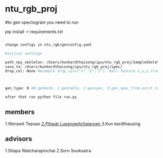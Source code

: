 # ntu_rgb_proj

#to gen spectogram you need to run

pip install -r requirements.txt

```bash

change configs in ntu_rgb/genconfig.yaml

#initial settings

path_npy_skeleton: /Users/kunkerdthaisong/ipu/ntu_rgb_proj/SampleSkeleton/ #ex:/Users/kunkerdthaisong/ipu/ntu_rgb_proj/SampleSkeleton/    
save_to: /Users/kunkerdthaisong/ipu/ntu_rgb_proj/spec/
drop_col: None #example drop_col=["x","y","z"]  #all feature x,y,z,frame,joint,zone,dis_from_00,dis_from_hop1,angle_from_hop1



gen_type: 0 #0:genboth, 1:gentable, 2:genspec, 3:gen_spec_from_exist_table

```

```bash
after that run python file run.py
```


## members
1.Worawit Tepsan
<a href='https://github.com/PitiwatL'> 2.Pitiwat Lueangwitchajaroen <a/>
3.Kun kerdthausing

## advisors
1.Sitapa Watcharapinchai
2.Sorn Sooksatra
